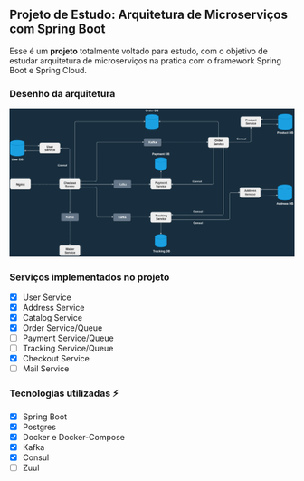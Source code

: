 ## Projeto de Estudo: Arquitetura de Microserviços com Spring Boot

Esse é um **projeto** totalmente voltado para estudo, com o objetivo de estudar arquitetura de microserviços na pratica com o framework Spring Boot e Spring Cloud.

### Desenho da arquitetura

![arquitetura](https://github.com/lrs-rodrigues/microservicos-com-spring-boot/blob/main/midia/arquitetura.png?raw=true)

### Serviços implementados no projeto

- [x] User Service
- [X] Address Service
- [X] Catalog Service
- [X] Order Service/Queue
- [ ] Payment Service/Queue
- [ ] Tracking Service/Queue
- [X] Checkout Service
- [ ] Mail Service

### Tecnologias utilizadas ⚡

- [x] Spring Boot
- [x] Postgres
- [x] Docker e Docker-Compose
- [X] Kafka
- [x] Consul
- [ ] Zuul
